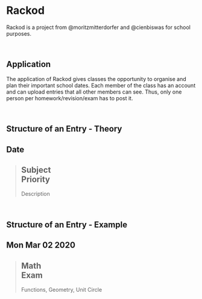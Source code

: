 # Rackod

Rackod is a project from @moritzmitterdorfer and @cienbiswas for school purposes.

<br>

## Application

The application of Rackod gives classes the opportunity to organise and plan their important school dates.
Each member of the class has an account and can upload entries that all other members can see.
Thus, only one person per homework/revision/exam has to post it.

<br>

## Structure of an Entry - Theory

Date
---
> Subject<br>
> Priority<br>
> ---
> Description

<br>

## Structure of an Entry - Example

Mon Mar 02 2020
---
> Math<br>
> Exam<br>
> ---
> Functions, Geometry, Unit Circle
